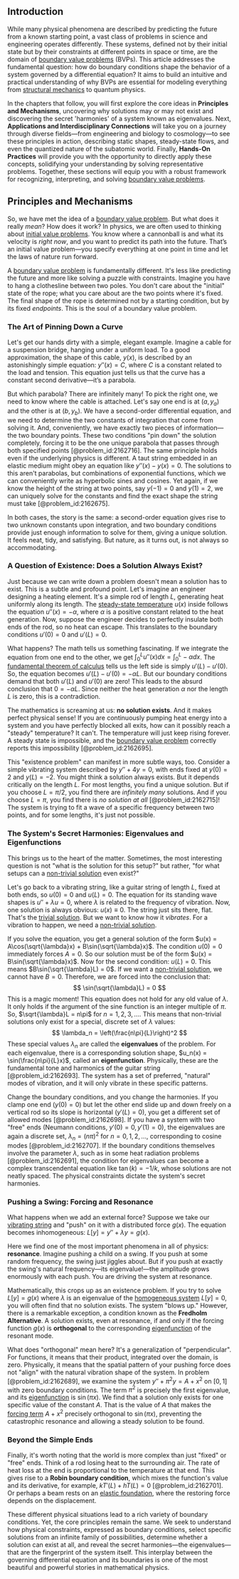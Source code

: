 ## Introduction
While many physical phenomena are described by predicting the future from a known starting point, a vast class of problems in science and engineering operates differently. These systems, defined not by their initial state but by their constraints at different points in space or time, are the domain of [boundary value problems](@article_id:136710) (BVPs). This article addresses the fundamental question: how do boundary conditions shape the behavior of a system governed by a differential equation? It aims to build an intuitive and practical understanding of why BVPs are essential for modeling everything from [structural mechanics](@article_id:276205) to quantum physics.

In the chapters that follow, you will first explore the core ideas in **Principles and Mechanisms**, uncovering why solutions may or may not exist and discovering the secret 'harmonies' of a system known as eigenvalues. Next, **Applications and Interdisciplinary Connections** will take you on a journey through diverse fields—from engineering and biology to cosmology—to see these principles in action, describing static shapes, steady-state flows, and even the quantized nature of the subatomic world. Finally, **Hands-On Practices** will provide you with the opportunity to directly apply these concepts, solidifying your understanding by solving representative problems. Together, these sections will equip you with a robust framework for recognizing, interpreting, and solving [boundary value problems](@article_id:136710).

## Principles and Mechanisms

So, we have met the idea of a [boundary value problem](@article_id:138259). But what does it really *mean*? How does it work? In physics, we are often used to thinking about [initial value problems](@article_id:144126). You know where a cannonball is and what its velocity is *right now*, and you want to predict its path into the future. That’s an initial value problem—you specify everything at one point in time and let the laws of nature run forward.

A [boundary value problem](@article_id:138259) is fundamentally different. It's less like predicting the future and more like solving a puzzle with constraints. Imagine you have to hang a clothesline between two poles. You don't care about the "initial" state of the rope; what you care about are the two points where it's fixed. The final shape of the rope is determined not by a starting condition, but by its fixed *endpoints*. This is the soul of a boundary value problem.

### The Art of Pinning Down a Curve

Let's get our hands dirty with a simple, elegant example. Imagine a cable for a suspension bridge, hanging under a uniform load. To a good approximation, the shape of this cable, $y(x)$, is described by an astonishingly simple equation: $y''(x) = C$, where $C$ is a constant related to the load and tension. This equation just tells us that the curve has a constant second derivative—it’s a parabola.

But which parabola? There are infinitely many! To pick the right one, we need to know where the cable is attached. Let's say one end is at $(a, y_a)$ and the other is at $(b, y_b)$. We have a second-order differential equation, and we need to determine the two constants of integration that come from solving it. And, conveniently, we have exactly two pieces of information—the two boundary points. These two conditions "pin down" the solution completely, forcing it to be the one unique parabola that passes through both specified points [@problem_id:2162716]. The same principle holds even if the underlying physics is different. A taut string embedded in an elastic medium might obey an equation like $y''(x) - y(x) = 0$. The solutions to this aren't parabolas, but combinations of exponential functions, which we can conveniently write as hyperbolic sines and cosines. Yet again, if we know the height of the string at two points, say $y(-1) = 0$ and $y(1) = 2$, we can uniquely solve for the constants and find the exact shape the string must take [@problem_id:2162675].

In both cases, the story is the same: a second-order equation gives rise to two unknown constants upon integration, and two boundary conditions provide just enough information to solve for them, giving a unique solution. It feels neat, tidy, and satisfying. But nature, as it turns out, is not always so accommodating.

### A Question of Existence: Does a Solution Always Exist?

Just because we can write down a problem doesn't mean a solution has to exist. This is a subtle and profound point. Let's imagine an engineer designing a heating element. It's a simple rod of length $L$, generating heat uniformly along its length. The [steady-state temperature](@article_id:136281) $u(x)$ inside follows the equation $u''(x) = -\alpha$, where $\alpha$ is a positive constant related to the heat generation. Now, suppose the engineer decides to perfectly insulate both ends of the rod, so no heat can escape. This translates to the boundary conditions $u'(0) = 0$ and $u'(L) = 0$.

What happens? The math tells us something fascinating. If we integrate the equation from one end to the other, we get $\int_0^L u''(x) dx = \int_0^L -\alpha dx$. The [fundamental theorem of calculus](@article_id:146786) tells us the left side is simply $u'(L) - u'(0)$. So, the equation becomes $u'(L) - u'(0) = -\alpha L$. But our boundary conditions demand that both $u'(L)$ and $u'(0)$ are zero! This leads to the absurd conclusion that $0 = -\alpha L$. Since neither the heat generation $\alpha$ nor the length $L$ is zero, this is a contradiction.

The mathematics is screaming at us: **no solution exists**. And it makes perfect physical sense! If you are continuously pumping heat energy into a system and you have perfectly blocked all exits, how can it possibly reach a "steady" temperature? It can't. The temperature will just keep rising forever. A steady state is impossible, and the [boundary value problem](@article_id:138259) correctly reports this impossibility [@problem_id:2162695].

This "existence problem" can manifest in more subtle ways, too. Consider a simple vibrating system described by $y'' + 4y = 0$, with ends fixed at $y(0) = 2$ and $y(L) = -2$. You might think a solution always exists. But it depends critically on the length $L$. For most lengths, you find a unique solution. But if you choose $L = \pi/2$, you find there are *infinitely many* solutions. And if you choose $L = \pi$, you find there is *no solution at all* [@problem_id:2162715]! The system is trying to fit a wave of a specific frequency between two points, and for some lengths, it's just not possible.

### The System's Secret Harmonies: Eigenvalues and Eigenfunctions

This brings us to the heart of the matter. Sometimes, the most interesting question is not "what is the solution for this setup?" but rather, "for what setups can a [non-trivial solution](@article_id:149076) even exist?"

Let's go back to a vibrating string, like a guitar string of length $L$, fixed at both ends, so $u(0)=0$ and $u(L)=0$. The equation for its standing wave shapes is $u'' + \lambda u = 0$, where $\lambda$ is related to the frequency of vibration. Now, one solution is always obvious: $u(x) \equiv 0$. The string just sits there, flat. That's the [trivial solution](@article_id:154668). But we want to know how it *vibrates*. For a vibration to happen, we need a [non-trivial solution](@article_id:149076).

If you solve the equation, you get a general solution of the form $u(x) = A\cos(\sqrt{\lambda}x) + B\sin(\sqrt{\lambda}x)$. The condition $u(0)=0$ immediately forces $A=0$. So our solution must be of the form $u(x) = B\sin(\sqrt{\lambda}x)$. Now for the second condition: $u(L)=0$. This means $B\sin(\sqrt{\lambda}L) = 0$. If we want a [non-trivial solution](@article_id:149076), we cannot have $B=0$. Therefore, we are forced into the conclusion that:
$$ \sin(\sqrt{\lambda}L) = 0 $$
This is a magic moment! This equation does not hold for any old value of $\lambda$. It only holds if the argument of the sine function is an integer multiple of $\pi$. So, $\sqrt{\lambda}L = n\pi$ for $n = 1, 2, 3, \dots$. This means that non-trivial solutions only exist for a special, discrete set of $\lambda$ values:
$$ \lambda_n = \left(\frac{n\pi}{L}\right)^2 $$
These special values $\lambda_n$ are called the **eigenvalues** of the problem. For each eigenvalue, there is a corresponding solution shape, $u_n(x) = \sin(\frac{n\pi}{L}x)$, called an **eigenfunction**. Physically, these are the fundamental tone and harmonics of the guitar string [@problem_id:2162693]. The system has a set of preferred, "natural" modes of vibration, and it will only vibrate in these specific patterns.

Change the boundary conditions, and you change the harmonies. If you clamp one end ($y(0)=0$) but let the other end slide up and down freely on a vertical rod so its slope is horizontal ($y'(L)=0$), you get a different set of allowed modes [@problem_id:2162698]. If you have a system with two "free" ends (Neumann conditions, $y'(0)=0, y'(1)=0$), the eigenvalues are again a discrete set, $\lambda_n = (n\pi)^2$ for $n = 0, 1, 2, \dots$, corresponding to cosine modes [@problem_id:2162707]. If the boundary conditions themselves involve the parameter $\lambda$, such as in some heat radiation problems [@problem_id:2162691], the condition for eigenvalues can become a complex transcendental equation like $\tan(k)=-1/k$, whose solutions are not neatly spaced. The physical constraints dictate the system's secret harmonies.

### Pushing a Swing: Forcing and Resonance

What happens when we add an external force? Suppose we take our [vibrating string](@article_id:137962) and "push" on it with a distributed force $g(x)$. The equation becomes inhomogeneous: $L[y] = y'' + \lambda y = g(x)$.

Here we find one of the most important phenomena in all of physics: **resonance**. Imagine pushing a child on a swing. If you push at some random frequency, the swing just jiggles about. But if you push at exactly the swing's natural frequency—its eigenvalue!—the amplitude grows enormously with each push. You are driving the system at resonance.

Mathematically, this crops up as an existence problem. If you try to solve $L[y] = g(x)$ where $\lambda$ is an eigenvalue of the [homogeneous system](@article_id:149917) $L[y]=0$, you will often find that no solution exists. The system "blows up." However, there is a remarkable exception, a condition known as the **Fredholm Alternative**. A solution exists, even at resonance, if and only if the forcing function $g(x)$ is **orthogonal** to the corresponding [eigenfunction](@article_id:148536) of the resonant mode.

What does "orthogonal" mean here? It's a generalization of "perpendicular". For functions, it means that their product, integrated over the domain, is zero. Physically, it means that the spatial pattern of your pushing force does not "align" with the natural vibration shape of the system. In problem [@problem_id:2162689], we examine the system $y'' + \pi^2 y = A + x^2$ on $[0,1]$ with zero boundary conditions. The term $\pi^2$ is precisely the first eigenvalue, and its [eigenfunction](@article_id:148536) is $\sin(\pi x)$. We find that a solution only exists for one specific value of the constant $A$. That is the value of $A$ that makes the [forcing term](@article_id:165492) $A+x^2$ precisely orthogonal to $\sin(\pi x)$, preventing the catastrophic resonance and allowing a steady solution to be found.

### Beyond the Simple Ends

Finally, it's worth noting that the world is more complex than just "fixed" or "free" ends. Think of a rod losing heat to the surrounding air. The rate of heat loss at the end is proportional to the temperature at that end. This gives rise to a **Robin boundary condition**, which mixes the function's value and its derivative, for example, $k T'(L) + h T(L) = 0$ [@problem_id:2162701]. Or perhaps a beam rests on an [elastic foundation](@article_id:186045), where the restoring force depends on the displacement.

These different physical situations lead to a rich variety of boundary conditions. Yet, the core principles remain the same. We seek to understand how physical constraints, expressed as boundary conditions, select specific solutions from an infinite family of possibilities, determine whether a solution can exist at all, and reveal the secret harmonies—the eigenvalues—that are the fingerprint of the system itself. This interplay between the governing differential equation and its boundaries is one of the most beautiful and powerful stories in mathematical physics.